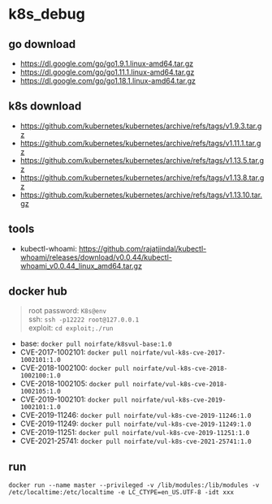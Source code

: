 # k8s_debug

## go download
- <https://dl.google.com/go/go1.9.1.linux-amd64.tar.gz>
- <https://dl.google.com/go/go1.11.1.linux-amd64.tar.gz>
- <https://dl.google.com/go/go1.18.1.linux-amd64.tar.gz>

## k8s download
- <https://github.com/kubernetes/kubernetes/archive/refs/tags/v1.9.3.tar.gz>
- <https://github.com/kubernetes/kubernetes/archive/refs/tags/v1.11.1.tar.gz>
- <https://github.com/kubernetes/kubernetes/archive/refs/tags/v1.13.5.tar.gz>
- <https://github.com/kubernetes/kubernetes/archive/refs/tags/v1.13.8.tar.gz>
- <https://github.com/kubernetes/kubernetes/archive/refs/tags/v1.13.10.tar.gz>

## tools
- kubectl-whoami: <https://github.com/rajatjindal/kubectl-whoami/releases/download/v0.0.44/kubectl-whoami_v0.0.44_linux_amd64.tar.gz>

## docker hub
> root password: `K8s@env`<br>
> ssh: `ssh -p12222 root@127.0.0.1`<br>
> exploit: `cd exploit;./run`<br>

- base: `docker pull noirfate/k8svul-base:1.0`
- CVE-2017-1002101: `docker pull noirfate/vul-k8s-cve-2017-1002101:1.0`
- CVE-2018-1002100: `docker pull noirfate/vul-k8s-cve-2018-1002100:1.0`
- CVE-2018-1002105: `docker pull noirfate/vul-k8s-cve-2018-1002105:1.0`
- CVE-2019-1002101: `docker pull noirfate/vul-k8s-cve-2019-1002101:1.0`
- CVE-2019-11246: `docker pull noirfate/vul-k8s-cve-2019-11246:1.0`
- CVE-2019-11249: `docker pull noirfate/vul-k8s-cve-2019-11249:1.0`
- CVE-2019-11251: `docker pull noirfate/vul-k8s-cve-2019-11251:1.0`
- CVE-2021-25741: `docker pull noirfate/vul-k8s-cve-2021-25741:1.0`

## run
```
docker run --name master --privileged -v /lib/modules:/lib/modules -v /etc/localtime:/etc/localtime -e LC_CTYPE=en_US.UTF-8 -idt xxx
```